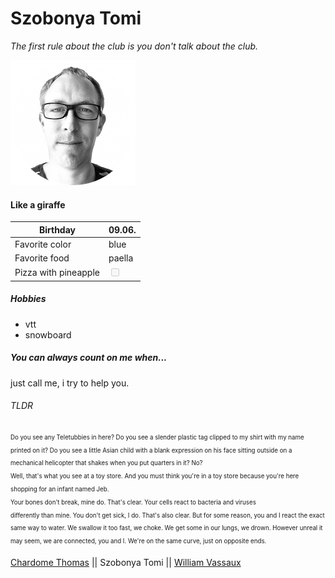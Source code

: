 # Szobonya Tomi
*The first rule about the club is you don't talk about the club.*

![Tomi](image/selfpic.png)

#### Like a giraffe


| Birthday | 09.06.|
|--------- | ---------| 
| Favorite color | blue | 
| Favorite food | paella |
| Pizza with pineapple | <input type="checkbox" disabled /> |



##### Hobbies
  * vtt
  * snowboard

##### You can always count on me when... 
  just call me, i try to help you.

###### TLDR
 <sub><sup>Do you see any Teletubbies in here? Do you see a slender plastic tag clipped to my shirt with my name printed on it? Do you see a little Asian child with a blank expression on his face sitting outside on a mechanical helicopter that shakes when you put quarters in it? No?  
 Well, that's what you see at a toy store. And you must think you're in a toy store because you're here shopping for an infant named Jeb.  
 Your bones don't break, mine do. That's clear. Your cells react to bacteria and viruses  
 differently than mine. You don't get sick, I do. That's also clear. But for some reason, you and I react the exact same way to water. We swallow it too fast, we choke. We get some in our lungs, we drown. However unreal it may seem, we are connected, you and I. We're on the same curve, just on opposite ends.</sup></sub>


[Chardome Thomas](https://github.com/ChardomeThomas/markdown-challenge) || Szobonya Tomi || [William Vassaux](https://github.com/Williamson911/markdown-challenge) 



